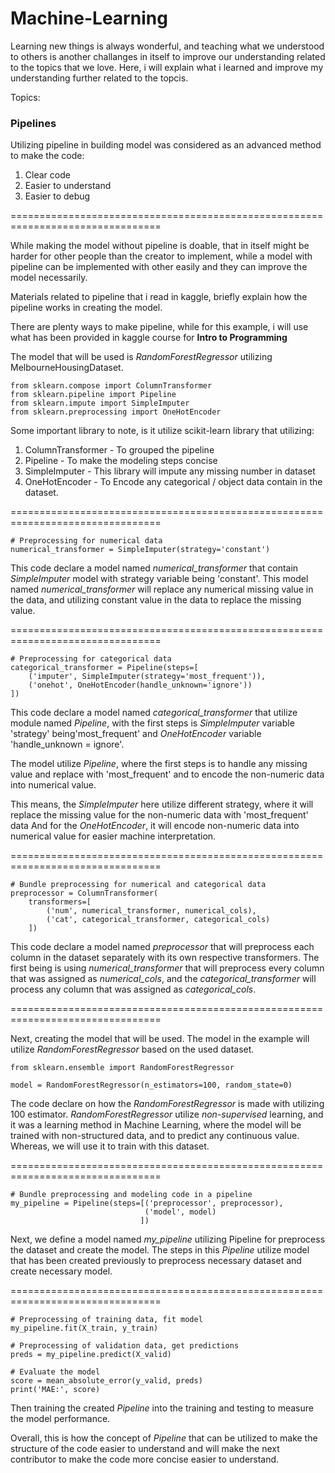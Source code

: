 # Machine-Learning

Learning new things is always wonderful, and teaching what we understood to others is another challanges in itself to improve our understanding related to the topics that we love. Here, i will explain what i learned and improve my understanding further related to the topcis.


Topics: 


### Pipelines

Utilizing pipeline in building model was considered as an advanced method to make the code:
1. Clear code 
2. Easier to understand
3. Easier to debug


================================================================================

While making the model without pipeline is doable, that in itself might be harder for other people than the creator to implement, while a model with pipeline can be implemented with other easily and they can improve the model necessarily.

Materials related to pipeline that i read in kaggle, briefly explain how the pipeline works in creating the model.

There are plenty ways to make pipeline, while for this example, i will use what has been provided in kaggle course for **Intro to Programming**

The model that will be used is *RandomForestRegressor* utilizing MelbourneHousingDataset. 

```
from sklearn.compose import ColumnTransformer
from sklearn.pipeline import Pipeline
from sklearn.impute import SimpleImputer
from sklearn.preprocessing import OneHotEncoder
```
Some important library to note, is it utilize scikit-learn library that utilizing:
1. ColumnTransformer - To grouped the pipeline
2. Pipeline - To make the modeling steps concise
3. SimpleImputer - This library will impute any missing number in dataset
4. OneHotEncoder - To Encode any categorical / object data contain in the dataset.

================================================================================

```
# Preprocessing for numerical data
numerical_transformer = SimpleImputer(strategy='constant')
```
This code declare a model named *numerical_transformer* that contain *SimpleImputer* model with strategy variable being 'constant'. This model named *numerical_transformer* will replace any numerical missing value in the data, and utilizing constant value in the data to replace the missing value.

================================================================================

```
# Preprocessing for categorical data
categorical_transformer = Pipeline(steps=[
    ('imputer', SimpleImputer(strategy='most_frequent')),
    ('onehot', OneHotEncoder(handle_unknown='ignore'))
])
```
This code declare a model named *categorical_transformer* that utilize module named *Pipeline*, with the first steps is *SimpleImputer* variable 'strategy' being'most_frequent' and *OneHotEncoder* variable 'handle_unknown = ignore'. 

The model utilize *Pipeline*, where the first steps is to handle any missing value and replace with 'most_frequent' and to encode the non-numeric data into numerical value.

This means, the *SimpleImputer* here utilize different strategy, where it will replace the missing value for the non-numeric data with 'most_frequent' data
And for the *OneHotEncoder*, it will encode non-numeric data into numerical value for easier machine interpretation.

================================================================================

```
# Bundle preprocessing for numerical and categorical data
preprocessor = ColumnTransformer(
    transformers=[
        ('num', numerical_transformer, numerical_cols),
        ('cat', categorical_transformer, categorical_cols)
    ])
```

This code declare a model named *preprocessor* that will preprocess each column in the dataset separately with its own respective transformers. The first being is using *numerical_transformer* that will preprocess every column that was assigned as *numerical_cols*, and the *categorical_transformer* will process any column that was assigned as *categorical_cols*.

================================================================================

Next, creating the model that will be used. The model in the example will utilize *RandomForestRegressor* based on the used dataset.

```
from sklearn.ensemble import RandomForestRegressor

model = RandomForestRegressor(n_estimators=100, random_state=0)
```

The code declare on how the *RandomForestRegressor* is made with utilizing 100 estimator. *RandomForestRegressor* utilize *non-supervised* learning, and it was a learning method in Machine Learning, where the model will be trained with non-structured data, and to predict any continuous value. Whereas, we will use it to train with this dataset.

================================================================================

```
# Bundle preprocessing and modeling code in a pipeline
my_pipeline = Pipeline(steps=[('preprocessor', preprocessor),
                              ('model', model)
                             ])
```
Next, we define a model named *my_pipeline* utilizing Pipeline for preprocess the dataset and create the model. The steps in this *Pipeline* utilize model that has been created previously to preprocess necessary dataset and create necessary model.

================================================================================

```
# Preprocessing of training data, fit model 
my_pipeline.fit(X_train, y_train)

# Preprocessing of validation data, get predictions
preds = my_pipeline.predict(X_valid)

# Evaluate the model
score = mean_absolute_error(y_valid, preds)
print('MAE:', score)
```

Then training the created *Pipeline* into the training and testing to measure the model performance.

Overall, this is how the concept of *Pipeline* that can be utilized to make the structure of the code easier to understand and will make the next contributor to make the code more concise easier to understand.

